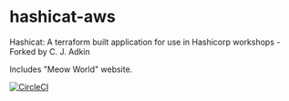 # hashicat-aws
Hashicat: A terraform built application for use in Hashicorp workshops - Forked by C. J. Adkin

Includes "Meow World" website.

[![CircleCI](https://circleci.com/gh/hashicorp/hashicat-aws.svg?style=svg)](https://circleci.com/gh/hashicorp/hashicat-aws)

